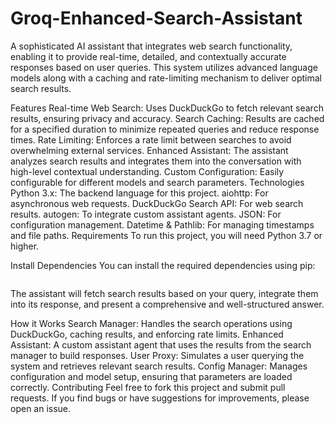 # Groq-Enhanced-Search-Assistant

A sophisticated AI assistant that integrates web search functionality, enabling it to provide real-time, detailed, and contextually accurate responses based on user queries. This system utilizes advanced language models along with a caching and rate-limiting mechanism to deliver optimal search results.

Features
Real-time Web Search: Uses DuckDuckGo to fetch relevant search results, ensuring privacy and accuracy.
Search Caching: Results are cached for a specified duration to minimize repeated queries and reduce response times.
Rate Limiting: Enforces a rate limit between searches to avoid overwhelming external services.
Enhanced Assistant: The assistant analyzes search results and integrates them into the conversation with high-level contextual understanding.
Custom Configuration: Easily configurable for different models and search parameters.
Technologies
Python 3.x: The backend language for this project.
aiohttp: For asynchronous web requests.
DuckDuckGo Search API: For web search results.
autogen: To integrate custom assistant agents.
JSON: For configuration management.
Datetime & Pathlib: For managing timestamps and file paths.
Requirements
To run this project, you will need Python 3.7 or higher.

Install Dependencies
You can install the required dependencies using pip:
```pip install autogen aiohttp duckduckgo-search
```
The assistant will fetch search results based on your query, integrate them into its response, and present a comprehensive and well-structured answer.

How it Works
Search Manager: Handles the search operations using DuckDuckGo, caching results, and enforcing rate limits.
Enhanced Assistant: A custom assistant agent that uses the results from the search manager to build responses.
User Proxy: Simulates a user querying the system and retrieves relevant search results.
Config Manager: Manages configuration and model setup, ensuring that parameters are loaded correctly.
Contributing
Feel free to fork this project and submit pull requests. If you find bugs or have suggestions for improvements, please open an issue.

